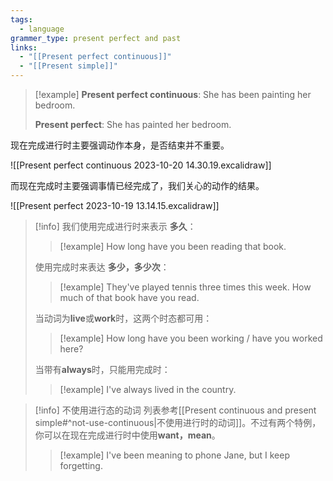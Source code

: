 ```yaml
---
tags:
  - language
grammer_type: present perfect and past
links:
  - "[[Present perfect continuous]]"
  - "[[Present simple]]"
---
```

> [!example]
> **Present perfect continuous**:
> She has been painting her bedroom.
> 
> **Present perfect**:
> She has painted her bedroom.

现在完成进行时主要强调动作本身，是否结束并不重要。

![[Present perfect continuous 2023-10-20 14.30.19.excalidraw]]

而现在完成时主要强调事情已经完成了，我们关心的动作的结果。

![[Present perfect 2023-10-19 13.14.15.excalidraw]]


> [!info]
> 我们使用完成进行时来表示 **多久**：
> > [!example]
> > How long have you been reading that book.
> 
> 使用完成时来表达 **多少，多少次**：
> > [!example]
> > They've played tennis three times this week.
> > How much of that book have you read.
> 
> 当动词为**live**或**work**时，这两个时态都可用：
> > [!example]
> > How long have you been working / have you worked here?
>
> 当带有**always**时，只能用完成时：
> > [!example]
> > I've always lived in the country.

> [!info] 不使用进行态的动词
> 列表参考[[Present continuous and present simple#^not-use-continuous|不使用进行时的动词]]。不过有两个特例，你可以在现在完成进行时中使用**want，mean**。
> > [!example]
> > I've been meaning to phone Jane, but I keep forgetting.